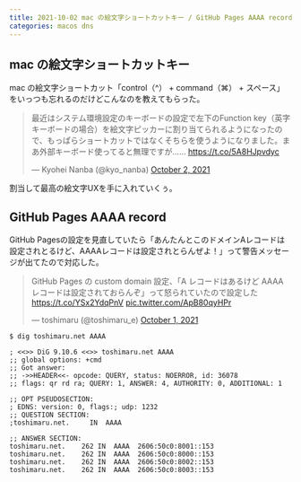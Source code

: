 ```yaml
---
title: 2021-10-02 mac の絵文字ショートカットキー / GitHub Pages AAAA record
categories: macos dns
---
```


## mac の絵文字ショートカットキー

mac の絵文字ショートカット「control（^） + command（⌘） + スペース」をいっつも忘れるのだけどこんなのを教えてもらった。

<blockquote class="twitter-tweet"><p lang="ja" dir="ltr">最近はシステム環境設定のキーボードの設定で左下のFunction key（英字キーボードの場合）を絵文字ピッカーに割り当てられるようになったので、もっぱらショートカットではなくそちらを使うようになりました。まあ外部キーボード使ってると無理ですが…… <a href="https://t.co/5A8HJpvdyc">https://t.co/5A8HJpvdyc</a></p>&mdash; Kyohei Nanba (@kyo_nanba) <a href="https://twitter.com/kyo_nanba/status/1444126530611793925?ref_src=twsrc%5Etfw">October 2, 2021</a></blockquote> <script async src="https://platform.twitter.com/widgets.js" charset="utf-8"></script>

割当して最高の絵文字UXを手に入れていくぅ。

## GitHub Pages AAAA record

GitHub Pagesの設定を見直していたら「あんたんとこのドメインAレコードは設定されとるけど、AAAAレコードは設定されとらんぜよ！」って警告メッセージが出てたので対応した。

<blockquote class="twitter-tweet"><p lang="ja" dir="ltr">GitHub Pages の custom domain 設定、「A レコードはあるけど AAAA レコードは設定されておらんぞ」って怒られていたので設定した <a href="https://t.co/YSx2YdqPnV">https://t.co/YSx2YdqPnV</a> <a href="https://t.co/ApB80qyHPr">pic.twitter.com/ApB80qyHPr</a></p>&mdash; toshimaru (@toshimaru_e) <a href="https://twitter.com/toshimaru_e/status/1444088318530965513?ref_src=twsrc%5Etfw">October 1, 2021</a></blockquote> <script async src="https://platform.twitter.com/widgets.js" charset="utf-8"></script>

```console
$ dig toshimaru.net AAAA

; <<>> DiG 9.10.6 <<>> toshimaru.net AAAA
;; global options: +cmd
;; Got answer:
;; ->>HEADER<<- opcode: QUERY, status: NOERROR, id: 36078
;; flags: qr rd ra; QUERY: 1, ANSWER: 4, AUTHORITY: 0, ADDITIONAL: 1

;; OPT PSEUDOSECTION:
; EDNS: version: 0, flags:; udp: 1232
;; QUESTION SECTION:
;toshimaru.net.     IN  AAAA

;; ANSWER SECTION:
toshimaru.net.    262 IN  AAAA  2606:50c0:8001::153
toshimaru.net.    262 IN  AAAA  2606:50c0:8000::153
toshimaru.net.    262 IN  AAAA  2606:50c0:8002::153
toshimaru.net.    262 IN  AAAA  2606:50c0:8003::153
```
